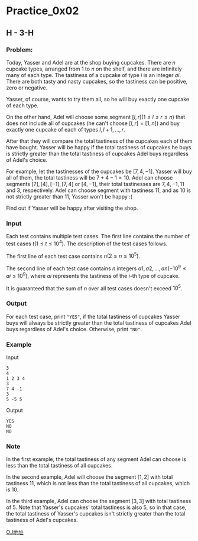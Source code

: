# Practice_0x02

## H - 3-H

### Problem:

Today, Yasser and Adel are at the shop buying cupcakes. There are ${n}$ cupcake types, arranged from ${1}$ to ${n}$ on the shelf, and there are infinitely many of each type. The tastiness of a cupcake of type ${i}$ is an integer ${ai}$. There are both tasty and nasty cupcakes, so the tastiness can be positive, zero or negative.

Yasser, of course, wants to try them all, so he will buy exactly one cupcake of each type.

On the other hand, Adel will choose some segment ${[l,r] (1≤l≤r≤n)}$ that does not include all of cupcakes (he can't choose ${[l,r]=[1,n]}$) and buy exactly one cupcake of each of types ${l,l+1,…,r}$.

After that they will compare the total tastiness of the cupcakes each of them have bought. Yasser will be happy if the total tastiness of cupcakes he buys is strictly greater than the total tastiness of cupcakes Adel buys regardless of Adel's choice.

For example, let the tastinesses of the cupcakes be ${[7,4,−1]}$. Yasser will buy all of them, the total tastiness will be ${7+4−1=10}$. Adel can choose segments ${[7],[4],[−1],[7,4]}$ or ${[4,−1]}$, their total tastinesses are ${7,4,−1,11}$ and ${3}$, respectively. Adel can choose segment with tastiness ${11}$, and as ${10}$ is not strictly greater than ${11}$, Yasser won't be happy :(

Find out if Yasser will be happy after visiting the shop.

### Input

Each test contains multiple test cases. The first line contains the number of test cases ${t (1≤t≤10^4)}$. The description of the test cases follows.

The first line of each test case contains ${n (2≤n≤10^5)}$.

The second line of each test case contains ${n}$ integers ${a1,a2,…,an (−10^9≤ai≤10^9)}$, where ${ai}$ represents the tastiness of the ${i}$-th type of cupcake.

It is guaranteed that the sum of ${n}$ over all test cases doesn't exceed ${10^5}$.

### Output

For each test case, print ``"YES"``, if the total tastiness of cupcakes Yasser buys will always be strictly greater than the total tastiness of cupcakes Adel buys regardless of Adel's choice. Otherwise, print ``"NO"``.

### Example

Input

```
3
4
1 2 3 4
3
7 4 -1
3
5 -5 5
```

Output

```
YES
NO
NO
```

### Note

In the first example, the total tastiness of any segment Adel can choose is less than the total tastiness of all cupcakes.

In the second example, Adel will choose the segment ${[1,2]}$ with total tastiness ${11}$, which is not less than the total tastiness of all cupcakes, which is ${10}$.

In the third example, Adel can choose the segment ${[3,3]}$ with total tastiness of ${5}$. Note that Yasser's cupcakes' total tastiness is also ${5}$, so in that case, the total tastiness of Yasser's cupcakes isn't strictly greater than the total tastiness of Adel's cupcakes.



[OJ地址](https://codeforces.com/problemset/problem/1285/B)